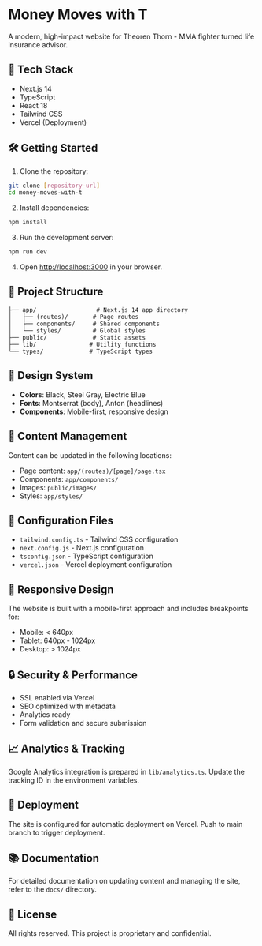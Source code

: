 # Money Moves with T

A modern, high-impact website for Theoren Thorn - MMA fighter turned life insurance advisor.

## 🚀 Tech Stack

- Next.js 14
- TypeScript
- React 18
- Tailwind CSS
- Vercel (Deployment)

## 🛠️ Getting Started

1. Clone the repository:
```bash
git clone [repository-url]
cd money-moves-with-t
```

2. Install dependencies:
```bash
npm install
```

3. Run the development server:
```bash
npm run dev
```

4. Open [http://localhost:3000](http://localhost:3000) in your browser.

## 📁 Project Structure

```
├── app/                 # Next.js 14 app directory
│   ├── (routes)/       # Page routes
│   ├── components/     # Shared components
│   └── styles/         # Global styles
├── public/             # Static assets
├── lib/               # Utility functions
└── types/             # TypeScript types
```

## 🎨 Design System

- **Colors**: Black, Steel Gray, Electric Blue
- **Fonts**: Montserrat (body), Anton (headlines)
- **Components**: Mobile-first, responsive design

## 📝 Content Management

Content can be updated in the following locations:
- Page content: `app/(routes)/[page]/page.tsx`
- Components: `app/components/`
- Images: `public/images/`
- Styles: `app/styles/`

## 🔧 Configuration Files

- `tailwind.config.ts` - Tailwind CSS configuration
- `next.config.js` - Next.js configuration
- `tsconfig.json` - TypeScript configuration
- `vercel.json` - Vercel deployment configuration

## 📱 Responsive Design

The website is built with a mobile-first approach and includes breakpoints for:
- Mobile: < 640px
- Tablet: 640px - 1024px
- Desktop: > 1024px

## 🔒 Security & Performance

- SSL enabled via Vercel
- SEO optimized with metadata
- Analytics ready
- Form validation and secure submission

## 📈 Analytics & Tracking

Google Analytics integration is prepared in `lib/analytics.ts`. Update the tracking ID in the environment variables.

## 🚀 Deployment

The site is configured for automatic deployment on Vercel. Push to main branch to trigger deployment.

## 📚 Documentation

For detailed documentation on updating content and managing the site, refer to the `docs/` directory.

## 📄 License

All rights reserved. This project is proprietary and confidential.
